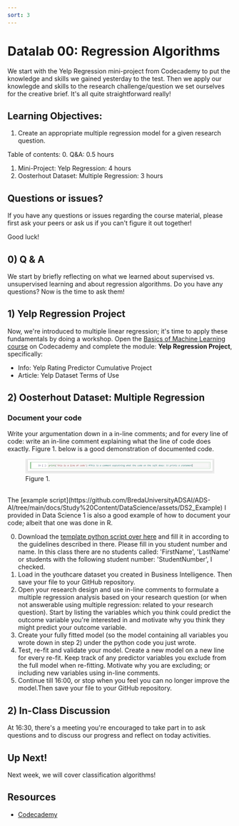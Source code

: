 ```yaml
---
sort: 3
---
```


# Datalab 00: Regression Algorithms

We start with the Yelp Regression mini-project from Codecademy to put the knowledge and skills we gained yesterday to the test. Then we apply our knowlegde and skills to the research challenge/question we set ourselves for the creative brief. It's all quite straightforward really!

## Learning Objectives:
1. Create an appropriate multiple regression model for a given research question.

Table of contents:
0. Q&A: 0.5 hours
1. Mini-Project: Yelp Regression: 4 hours
2. Oosterhout Dataset: Multiple Regression: 3 hours

## Questions or issues?
If you have any questions or issues regarding the course material, please first ask your peers or ask us if you can't figure it out together!

Good luck!

## 0) Q & A
We start by briefly reflecting on what we learned about supervised vs. unsupervised learning and about regression algorithms. Do you have any questions? Now is the time to ask them!


## 1) Yelp Regression Project
Now, we're introduced to multiple linear regression; it's time to apply these fundamentals by doing a workshop. Open the [Basics of Machine Learning course](https://www.codecademy.com/learn/machine-learning) on Codecademy and complete the module: **Yelp Regression Project**, specifically:
- Info: Yelp Rating Predictor Cumulative Project
- Article: Yelp Dataset Terms of Use


## 2) Oosterhout Dataset: Multiple Regression
### Document your code
Write your argumentation down in a in-line comments; and for every line of code: write an in-line comment explaining what the line of code does exactly. Figure 1. below is a good demonstration of documented code.
<figure>
    <img src=".\images\InLineComment.jpg" />
    <figcaption>Figure 1.</figcaption>
</figure>
<br>
The [example script](https://github.com/BredaUniversityADSAI/ADS-AI/tree/main/docs/Study%20Content/DataScience/assets/DS2_Example) I provided in Data Science 1 is also a good example of how to document your code; albeit that one was done in R.

0. Download the [template python script over here](https://github.com/BredaUniversityADSAI/ADS-AI/blob/983b168a9d927a03e61ec3618c890d8482ece89e/docs/Study%20Content/Introduction%20to%20Machine%20Learning/Assets/MachineLearning_TemplateScript_FirstName_LastName_StudentNumber.ipynb) and fill it in according to the guidelines described in there. Please fill in you student number and name. In this class there are no students called: 'FirstName', 'LastName' or students with the following student number: 'StudentNumber', I checked.
1. Load in the youthcare dataset you created in Business Intelligence. Then save your file to your GitHub repository.
2. Open your research design and use in-line comments to  formulate a multiple regression analysis based on your research question (or when not answerable using multiple regression: related to your research question). Start by listing the variables which you think could predict the outcome variable you're interested in and motivate why you think they might predict your outcome variable.
3. Create your fully fitted model (so the model containing all variables you wrote down in step 2) under the python code you just wrote.
4. Test, re-fit and validate your model. Create a new model on a new line for every re-fit. Keep track of any predictor variables you exclude from the full model when re-fitting. Motivate why you are excluding; or including new variables using in-line comments.
5. Continue till 16:00, or stop when you feel you can no longer improve the model.Then save your file to your GitHub repository.

## 2) In-Class Discussion
At 16:30, there's a meeting you're encouraged to take part in to ask questions and to discuss our progress and reflect on today activities.

## Up Next!
Next week, we will cover classification algorithms!


## Resources
- [Codecademy](https://www.codecademy.com/learn/machine-learning)
